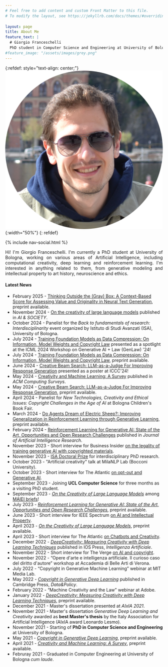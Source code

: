 ```yaml
---
# Feel free to add content and custom Front Matter to this file.
# To modify the layout, see https://jekyllrb.com/docs/themes/#overriding-theme-defaults

layout: page
title: About Me
feature_text: |
  # Giorgio Franceschelli
  PhD student in Computer Science and Engineering at University of Bologna.
#feature_image: "/assets/images/grey.png"
---
```


{:refdef: style="text-align: center;"}
![image](/assets/images/Picture2.png){:width="50%"}
{: refdef}

{% include nav-social.html %}

<p align="justify">
Hi! I'm Giorgio Franceschelli. I'm currently a PhD student at University of Bologna, working on various areas of Artificial Intelligence, including computational creativity, deep learning and reinforcement learning.
I'm interested in anything related to them, from generative modeling and intellectual property to art history, neuroscience and ethics. 
</p>

#### Latest News

* February 2025 - [Thinking Outside the (Gray) Box: A Context-Based Score for Assessing Value and Originality in Neural Text Generation](https://arxiv.org/abs/2502.13207), preprint available.
* November 2024 - [On the creativity of large language models](https://link.springer.com/article/10.1007/s00146-024-02127-3) published in _AI & SOCIETY_.
* October 2024 - Panelist for the _Back to fundamentals of research: Interdisciplinarity_ event organized by Istituto di Studi Avanzati (ISA), University of Bologna.
* July 2024 - [Training Foundation Models as Data Compression: On Information, Model Weights and Copyright Law](https://blog.genlaw.org/pdfs/genlaw_icml2024/85.pdf) presented as a spotlight at the ICML 2024 Workshop on Generative AI + Law (GenLaw) '24!
* July 2024 - [Training Foundation Models as Data Compression: On Information, Model Weights and Copyright Law](https://arxiv.org/abs/2407.13493), preprint available.
* June 2024 - [Creative Beam Search: LLM-as-a-Judge For Improving Response Generation](https://computationalcreativity.net/iccc24/short-papers/ICCC24_paper_161.pdf) presented as a poster at ICCC'24!
* May 2024 - [Creativity and Machine Learning: A Survey](https://dl.acm.org/doi/10.1145/3664595) published in _ACM Computing Surveys_.
* May 2024 - [Creative Beam Search: LLM-as-a-Judge For Improving Response Generation](https://arxiv.org/abs/2405.00099), preprint available. 
* April 2024 - Panelist for _New Technologies, Creativity and Ethical Issues: Copyright Challenges in the Age of AI_ at Bologna Children's Book Fair.
* March 2024 - [Do Agents Dream of Electric Sheep?: Improving Generalization in Reinforcement Learning through Generative Learning](https://arxiv.org/abs/2403.07979), preprint available.
* February 2024 - [Reinforcement Learning for Generative AI: State of the Art, Opportunities and Open Research Challenges](https://jair.org/index.php/jair/article/view/15278) published in _Journal of Artificial Intelligence Research_.
* November 2023 - Short interview for Business Insider [on the legality of training generative AI with copyrighted materials](https://www.businessinsider.com/a-stability-executive-quit-saying-that-generative-ai-exploits-creators-2023-11).
* November 2023 - [ISA Doctoral Prize](https://site.unibo.it/isa/en/highlights/isa_doctoral_prize) for interdisciplinary PhD research.
* October 2023 - "Artificial creativity" talk at MilaNLP Lab (Bocconi University).
* October 2023 - Short interview for The Atlantic [on opt-out and Generative AI](https://www.theatlantic.com/technology/archive/2023/10/openai-dall-e-3-artists-work/675519/).
* September 2023 - Joining <b>UCL Computer Science</b> for three months as a visiting PhD student.
* September 2023 - [_On the Creativity of Large Language Models_](https://arxiv.org/abs/2304.00008) among [MAIEI briefs](https://montrealethics.ai/on-the-creativity-of-large-language-models/)!
* July 2023 - [_Reinforcement Learning for Generative AI: State of the Art, Opportunities and Open Research Challenges_](https://arxiv.org/abs/2308.00031), preprint available.
* June 2023 - Short interview for IEEE Spectrum [on AI and Intellectual Property](https://spectrum.ieee.org/generative-ai-ip-problem).
* April 2023 - [_On the Creativity of Large Language Models_](https://arxiv.org/abs/2304.00008), preprint available.
* April 2023 - Short interview for The Atlantic [on Chatbots and Creativity](https://www.theatlantic.com/technology/archive/2023/04/chatgpt-generative-ai-reliability-creativity-grocery-list/673759/).
* December 2022 - [_DeepCreativity: Measuring Creativity with Deep Learning Techniques_](https://content.iospress.com/articles/intelligenza-artificiale/ia220136) published in IOS Press, _Intelligenza Artificiale_.
* November 2022 - Short interview for The Verge [on AI and copyright](https://www.theverge.com/23444685/generative-ai-copyright-infringement-legal-fair-use-training-data).
* November 2022 - “Opere d'arte e intelligenza artificiale. Il curioso caso del diritto d'autore” workshop at Accademia di Belle Arti di Verona.
* July 2022 - “Copyright in Generative Machine Learning” webinar at MIT Media Lab.
* May 2022 - [_Copyright in Generative Deep Learning_](https://www.cambridge.org/core/journals/data-and-policy/article/copyright-in-generative-deep-learning/C401539FDF79A6AC6CEE8C5256508B5E#) published in Cambridge Press, _Data&Policy_.
* February 2022 - “Machine Creativity and the Law” webinar at Adobe.
* January 2022 - [_DeepCreativity: Measuring Creativity with Deep Learning Techniques_](https://arxiv.org/abs/2201.06118), preprint available.
* December 2021 - Master's dissertation presented at _AIxIA 2021_.
* November 2021 - Master's dissertation _Generative Deep Learning and Creativity_ awarded as <b>best Master's thesis</b> by the Italy Association for Artificial Intelligence (AIxIA award Leonardo Lesmo).
* November 2021 - Starting of <b>PhD in Computer Science and Engineering</b> at University of Bologna.
* May 2021 - [_Copyright in Generative Deep Learning_](https://arxiv.org/abs/2105.09266), preprint available.
* April 2021 - [_Creativity and Machine Learning: A Survey_](https://arxiv.org/abs/2104.02726), preprint available.
* Februray 2021 - Graduated in Computer Engineering at University of Bologna _cum laude_.
